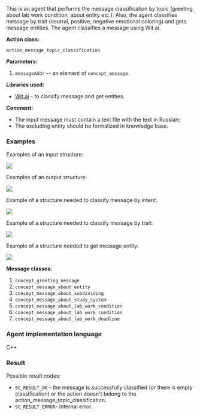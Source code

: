 This is an agent that performs the message classification by topic (greeting, about lab work condition, about entity etc.).
Also, the agent classifies message by trait (neutral, positive, negative emotional coloring) and gets message entities.
The agent classifies a message using Wit.ai.

**Action class:**

`action_message_topic_classification`

**Parameters:**

1. `messageAddr` -- an element of `concept_message`.

**Libraries used:**

* [Wit.ai](https://wit.ai/) - to classify message and get entities.

**Comment:**

* The input message must contain a text file with the text in Russian;
* The excluding entity should be formalized in knowledge base.

### Examples

Examples of an input structure:

<img src="../images/messageTopicClassificationAgentInput.png"></img>

Examples of an output structure:

<img src="../images/messageTopicClassificationAgentOutput.png"></img>

Example of a structure needed to classify message by intent:

<img src="../images/messageTopicClassificationAgentIntentFormalization.png"></img>

Example of a structure needed to classify message by trait:

<img src="../images/messageTopicClassificationAgentTraitFormalization.png"></img>

Example of a structure needed to get message entity:

<img src="../images/messageTopicClassificationAgentEntityFormalization.png"></img>

**Message classes:**

1. `concept_greeting_message`
2. `concept_message_about_entity`
3. `concept_message_about_subdividing`
4. `concept_message_about_study_system`
5. `concept_message_about_lab_work_condition`
6. `concept_message_about_lab_work_condition`
7. `concept_message_about_lab_work_deadline`

### Agent implementation language
C++

### Result

Possible result codes:

* `SC_RESULT_OK` - the message is successfully classified (or there is empty classification) or the action doesn't belong to the action_message_topic_classification.
* `SC_RESULT_ERROR`- internal error.
